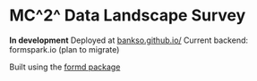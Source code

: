 # MC^2^ Data Landscape Survey 
 **In development**
 Deployed at [bankso.github.io/](https://bankso.github.io/mc2-dls-app/pages/MC2_standard_v1.html)
 Current backend: formspark.io (plan to migrate)

 Built using the [formd package](https://nf-osi.github.io/formd/index.html) 
